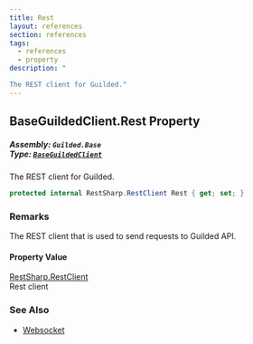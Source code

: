 ```yaml
---
title: Rest
layout: references
section: references
tags:
  - references
  - property
description: "

The REST client for Guilded."
---
```


## BaseGuildedClient.Rest Property
##### **Assembly:** `Guilded.Base`<br/>**Type:** [`BaseGuildedClient`](BaseGuildedClient 'Guilded.Base.BaseGuildedClient')

The REST client for Guilded.

```csharp
protected internal RestSharp.RestClient Rest { get; set; }
```

### Remarks
  
The REST client that is used to send requests to Guilded API.

#### Property Value
[RestSharp.RestClient](https://docs.microsoft.com/en-us/dotnet/api/RestSharp.RestClient 'RestSharp.RestClient')  
Rest client

### See Also
- [Websocket](BaseGuildedClient.Websocket 'Guilded.Base.BaseGuildedClient.Websocket')